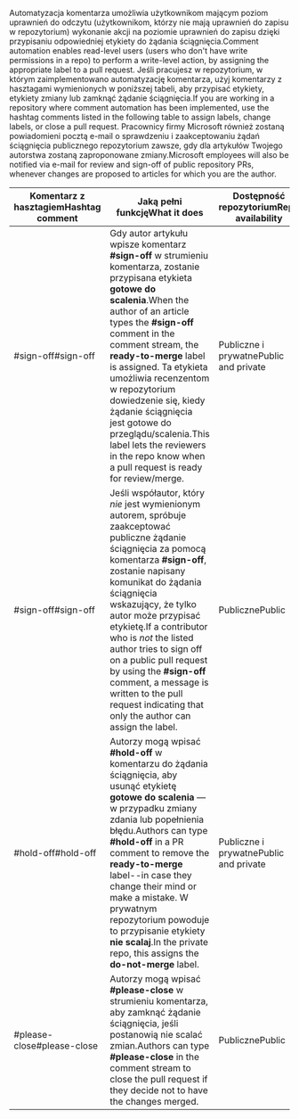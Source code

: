 <span data-ttu-id="59466-101">Automatyzacja komentarza umożliwia użytkownikom mającym poziom uprawnień do odczytu (użytkownikom, którzy nie mają uprawnień do zapisu w repozytorium) wykonanie akcji na poziomie uprawnień do zapisu dzięki przypisaniu odpowiedniej etykiety do żądania ściągnięcia.</span><span class="sxs-lookup"><span data-stu-id="59466-101">Comment automation enables read-level users (users who don't have write permissions in a repo) to perform a write-level action, by assigning the appropriate label to a pull request.</span></span> <span data-ttu-id="59466-102">Jeśli pracujesz w repozytorium, w którym zaimplementowano automatyzację komentarza, użyj komentarzy z hasztagami wymienionych w poniższej tabeli, aby przypisać etykiety, etykiety zmiany lub zamknąć żądanie ściągnięcia.</span><span class="sxs-lookup"><span data-stu-id="59466-102">If you are working in a repository where comment automation has been implemented, use the hashtag comments listed in the following table to assign labels, change labels, or close a pull request.</span></span> <span data-ttu-id="59466-103">Pracownicy firmy Microsoft również zostaną powiadomieni pocztą e-mail o sprawdzeniu i zaakceptowaniu żądań ściągnięcia publicznego repozytorium zawsze, gdy dla artykułów Twojego autorstwa zostaną zaproponowane zmiany.</span><span class="sxs-lookup"><span data-stu-id="59466-103">Microsoft employees will also be notified via e-mail for review and sign-off of public repository PRs, whenever changes are proposed to articles for which you are the author.</span></span>


| <span data-ttu-id="59466-104">Komentarz z hasztagiem</span><span class="sxs-lookup"><span data-stu-id="59466-104">Hashtag comment</span></span> | <span data-ttu-id="59466-105">Jaką pełni funkcję</span><span class="sxs-lookup"><span data-stu-id="59466-105">What it does</span></span> | <span data-ttu-id="59466-106">Dostępność repozytorium</span><span class="sxs-lookup"><span data-stu-id="59466-106">Repo availability</span></span> |
| --- | --- | --- |
| <span data-ttu-id="59466-107">#sign-off</span><span class="sxs-lookup"><span data-stu-id="59466-107">#sign-off</span></span> |<span data-ttu-id="59466-108">Gdy autor artykułu wpisze komentarz **#sign-off** w strumieniu komentarza, zostanie przypisana etykieta **gotowe do scalenia**.</span><span class="sxs-lookup"><span data-stu-id="59466-108">When the author of an article types the **#sign-off** comment in the comment stream, the **ready-to-merge** label is assigned.</span></span> <span data-ttu-id="59466-109">Ta etykieta umożliwia recenzentom w repozytorium dowiedzenie się, kiedy żądanie ściągnięcia jest gotowe do przeglądu/scalenia.</span><span class="sxs-lookup"><span data-stu-id="59466-109">This label lets the reviewers in the repo know when a pull request is ready for review/merge.</span></span> |<span data-ttu-id="59466-110">Publiczne i prywatne</span><span class="sxs-lookup"><span data-stu-id="59466-110">Public and private</span></span> |
| <span data-ttu-id="59466-111">#sign-off</span><span class="sxs-lookup"><span data-stu-id="59466-111">#sign-off</span></span> |<span data-ttu-id="59466-112">Jeśli współautor, który *nie* jest wymienionym autorem, spróbuje zaakceptować publiczne żądanie ściągnięcia za pomocą komentarza **#sign-off**, zostanie napisany komunikat do żądania ściągnięcia wskazujący, że tylko autor może przypisać etykietę.</span><span class="sxs-lookup"><span data-stu-id="59466-112">If a contributor who is *not* the listed author tries to sign off on a public pull request by using the **#sign-off** comment, a message is written to the pull request indicating that only the author can assign the label.</span></span> |<span data-ttu-id="59466-113">Publiczne</span><span class="sxs-lookup"><span data-stu-id="59466-113">Public</span></span> |
| <span data-ttu-id="59466-114">#hold-off</span><span class="sxs-lookup"><span data-stu-id="59466-114">#hold-off</span></span> |<span data-ttu-id="59466-115">Autorzy mogą wpisać **#hold-off** w komentarzu do żądania ściągnięcia, aby usunąć etykietę **gotowe do scalenia** — w przypadku zmiany zdania lub popełnienia błędu.</span><span class="sxs-lookup"><span data-stu-id="59466-115">Authors can type **#hold-off** in a PR comment to remove the **ready-to-merge** label--in case they change their mind or make a mistake.</span></span> <span data-ttu-id="59466-116">W prywatnym repozytorium powoduje to przypisanie etykiety **nie scalaj**.</span><span class="sxs-lookup"><span data-stu-id="59466-116">In the private repo, this assigns the **do-not-merge** label.</span></span> |<span data-ttu-id="59466-117">Publiczne i prywatne</span><span class="sxs-lookup"><span data-stu-id="59466-117">Public and private</span></span> |
| <span data-ttu-id="59466-118">#please-close</span><span class="sxs-lookup"><span data-stu-id="59466-118">#please-close</span></span> |<span data-ttu-id="59466-119">Autorzy mogą wpisać **#please-close** w strumieniu komentarza, aby zamknąć żądanie ściągnięcia, jeśli postanowią nie scalać zmian.</span><span class="sxs-lookup"><span data-stu-id="59466-119">Authors can type **#please-close** in the comment stream to close the pull request if they decide not to have the changes merged.</span></span> |<span data-ttu-id="59466-120">Publiczne</span><span class="sxs-lookup"><span data-stu-id="59466-120">Public</span></span> |
